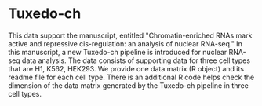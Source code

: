 # Tuxedo-ch
This data support the manuscript, entitled "Chromatin-enriched RNAs mark active and repressive cis-regulation: an analysis of nuclear RNA-seq." In this manuscript, a new Tuxedo-ch pipeline is introduced for nuclear RNA-seq data analysis.  The data consists of supporting data for three cell types that are H1, K562, HEK293. We provide one data matrix (R object) and its readme file for each cell type. There is an additional R code helps check the dimension of the data matrix generated by the Tuxedo-ch pipeline in three cell types.

